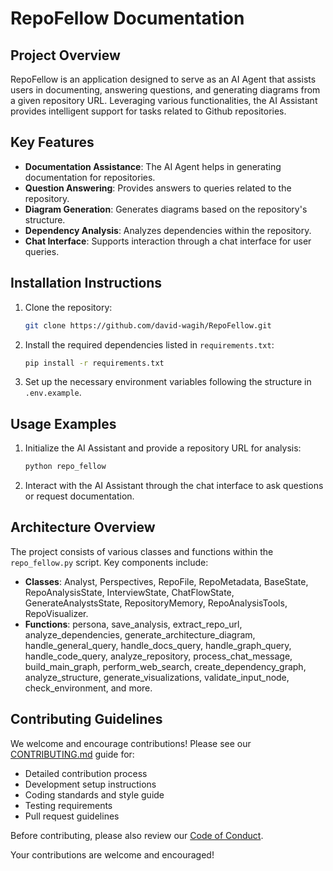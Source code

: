 # RepoFellow Documentation

## Project Overview

RepoFellow is an application designed to serve as an AI Agent that assists users in documenting, answering questions, and generating diagrams from a given repository URL. Leveraging various functionalities, the AI Assistant provides intelligent support for tasks related to Github repositories.

## Key Features

- **Documentation Assistance**: The AI Agent helps in generating documentation for repositories.
- **Question Answering**: Provides answers to queries related to the repository.
- **Diagram Generation**: Generates diagrams based on the repository's structure.
- **Dependency Analysis**: Analyzes dependencies within the repository.
- **Chat Interface**: Supports interaction through a chat interface for user queries.

## Installation Instructions

1. Clone the repository:
   ```bash
   git clone https://github.com/david-wagih/RepoFellow.git
   ```
2. Install the required dependencies listed in `requirements.txt`:
   ```bash
   pip install -r requirements.txt
   ```
3. Set up the necessary environment variables following the structure in `.env.example`.

## Usage Examples

1. Initialize the AI Assistant and provide a repository URL for analysis:
   ```python
   python repo_fellow
   ```
2. Interact with the AI Assistant through the chat interface to ask questions or request documentation.

## Architecture Overview

The project consists of various classes and functions within the `repo_fellow.py` script. Key components include:

- **Classes**: Analyst, Perspectives, RepoFile, RepoMetadata, BaseState, RepoAnalysisState, InterviewState, ChatFlowState, GenerateAnalystsState, RepositoryMemory, RepoAnalysisTools, RepoVisualizer.
- **Functions**: persona, save_analysis, extract_repo_url, analyze_dependencies, generate_architecture_diagram, handle_general_query, handle_docs_query, handle_graph_query, handle_code_query, analyze_repository, process_chat_message, build_main_graph, perform_web_search, create_dependency_graph, analyze_structure, generate_visualizations, validate_input_node, check_environment, and more.

## Contributing Guidelines

We welcome and encourage contributions! Please see our [CONTRIBUTING.md](CONTRIBUTING.md) guide for:

- Detailed contribution process
- Development setup instructions
- Coding standards and style guide
- Testing requirements
- Pull request guidelines

Before contributing, please also review our [Code of Conduct](CODE_OF_CONDUCT.md).

Your contributions are welcome and encouraged!
